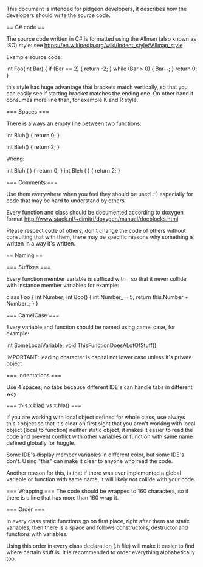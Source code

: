 This document is intended for pidgeon developers, it describes how the developers
should write the source code.

== C# code ==

The source code written in C# is formatted using the Allman (also known as ISO)
style: see https://en.wikipedia.org/wiki/Indent_style#Allman_style

Example source code:

int Foo(int Bar)
{
    if (Bar == 2)
    {
        return -2;
    }
    while (Bar > 0)
    {
        Bar--;
    }
    return 0;
}

this style has huge advantage that brackets match vertically, so that you can
easily see if starting bracket matches the ending one.  On other hand it
consumes more line than, for example K and R style.

=== Spaces ===

There is always an empty line between two functions:

int Bluh()
{
    return 0;
}

int Bleh()
{
    return 2;
}

Wrong:

int Bluh (  ) {
  return 0;
}
int Bleh ( )
{ return 2; }

=== Comments ===

Use them everywhere when you feel they should be used :-) especially for code
that may be hard to understand by others.

Every function and class should be documented according to doxygen format
http://www.stack.nl/~dimitri/doxygen/manual/docblocks.html

Please respect code of others, don't change the code of others without
consulting that with them, there may be specific reasons why something
is written in a way it's written.

== Naming ==

=== Suffixes ===

Every function member variable is suffixed with _ so that it never collide with
instance member variables for example:

class Foo
{
    int Number;
    int Boo()
    {
        int Number_ = 5;
        return this.Number + Number_;
    }
}

=== CamelCase ===

Every variable and function should be named using camel case, for example:

int SomeLocalVariable;
void ThisFunctionDoesALotOfStuff();

IMPORTANT: leading character is capital not lower case unless it's private
object

=== Indentations ===

Use 4 spaces, no tabs because different IDE's can handle tabs in different way

=== this.x.bla() vs x.bla() ===

If you are working with local object defined for whole class, use always
this->object so that it's clear on first sight that you aren't working with
local object (local to function) neither static object, it makes it easier to
read the code and prevent conflict with other variables or function with same
name defined globally for huggle.

Some IDE's display member variables in different color, but some IDE's don't.
Using "this" can make it clear to anyone who read the code.

Another reason for this, is that if there was ever implemented a global variable
or function with same name, it will likely not collide with your code.

=== Wrapping ===
The code should be wrapped to 160 characters, so if there is a line that has
more than 160 wrap it.

=== Order ===

In every class static functions go on first place, right after them are static
variables, then there is a space and follows constructors, destructor and
functions with variables.

Using this order in every class declaration (.h file) will make it easier to find
where certain stuff is. It is recommended to order everything alphabetically too.
